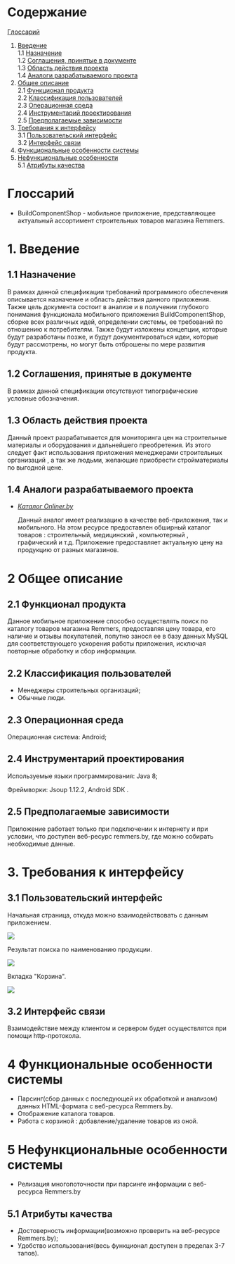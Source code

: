 # Содержание
[Глоссарий](#Глоссарий)
1. [Введение](#1Введение)  
1.1 [Назначение](#11-Назначение)  
1.2 [Соглашения, принятые в документе](#12-Соглашения-принятые-в-документе)  
1.3 [Область действия проекта](#13-Область-действия-проекта)  
1.4 [Аналоги разрабатываемого проекта](#14-Аналоги-разрабатываемого-проекта)  
2. [Общее описание](#2-Общее-описание)  
2.1 [Функционал продукта](#22-Функционал-продукта)  
2.2 [Классификация пользователей](#23-Классификация-пользователей)  
2.3 [Операционная среда](#24-Операционная-среда)  
2.4 [Инструментарий проектирования](#25-Инструментарий-проектирования)  
2.5 [Предполагаемые зависимости](#26-Предполагаемые-зависимости)  
3. [Требования к интерфейсу](#3-Требования-к-интерфейсу)  
3.1 [Пользовательский интерфейс](#31-Пользовательский-интерфейс)  
3.2 [Интерфейс связи](#33-Интерфейс-связи)  
4. [Функциональные особенности системы](#4-Функциональные-особенности-системы)  
5. [Нефункциональные особенности](#5-Нефункциональные-особенности)  
5.1 [Атрибуты качества](#52-Атрибуты-качества)

# Глоссарий
- BuildComponentShop - мобильное приложение, представляющее актуальный ассортимент строительных товаров магазина Remmers.
# 1. Введение
## 1.1 Назначение
В рамках данной спецификации требований программного обеспечения описывается назначение и область действия данного приложения. Также цель документа состоит в анализе и в получении глубокого понимания функционала мобильного приложения BuildComponentShop, сборке всех различных идей, определении системы, ее требований по отношению к потребителям. Также будут изложены концепции, которые будут разработаны позже, и будут документироваться идеи, которые будут рассмотрены, но могут быть отброшены по мере развития продукта.
## 1.2 Соглашения, принятые в документе
В рамках данной спецификации отсутствуют типографические условные обозначения.
## 1.3 Область действия проекта
Данный проект разрабатывается для мониторинга цен на строительные материалы и оборудования и  дальнейшего преобретения. Из этого следует факт использования приложения менеджерами строительных организаций , а так же людьми, желающие приобрести стройматериалы по выгодной цене.
## 1.4 Аналоги разрабатываемого проекта
- *[Каталог Onliner.by](https://www.onliner.by/)*  

   Данный аналог имеет реализацию в качестве веб-приложения, так и мобильного. На этом ресурсе предоставлен обширный каталог товаров : строительный, медицинский , компьютерный , графический и т.д. Приложение предоставляет актуальную цену на продукцию от разных магазинов.

# 2 Общее описание
## 2.1 Функционал продукта
Данное мобильное приложение способно осуществлять поиск по каталогу товаров магазина Remmers, предоставляя цену товара, его наличие и отзывы покупателей, попутно занося ее в
базу данных MySQL для соответствующего ускорения работы приложения, исключая повторные обработку и сбор информации. 
## 2.2 Классификация пользователей
- Менеджеры строительных организаций;
- Обычные люди.
## 2.3 Операционная среда
Операционная система: Android;

## 2.4 Инструментарий проектирования
Используемые языки программирования: Java 8;

Фреймворки: Jsoup 1.12.2, Android SDK .
## 2.5 Предполагаемые зависимости
Приложение работает только при подключении к интернету и при условии, что доступен веб-ресурс remmers.by, где можно собирать необходимые  данные.
# 3. Требования к интерфейсу
## 3.1 Пользовательский интерфейс

Начальная страница, откуда можно взаимодействовать с данным приложением.

![](https://github.com/VadimTagiev750504/BuildComponentShop/blob/master/Mockups/VisitPage.png)

Результат поиска по наименованию продукции.

![](https://github.com/VadimTagiev750504/BuildComponentShop/blob/master/Mockups/SearchResultPage.png)

Вкладка "Корзина".

![](https://github.com/VadimTagiev750504/BuildComponentShop/blob/master/Mockups/Shopping%20basket.png)

## 3.2 Интерфейс связи
Взаимодействие между клиентом и сервером будет осуществлятся при помощи http-протокола.
# 4 Функциональные особенности системы
- Парсинг(сбор данных с последующей их обработкой и анализом) данных HTML-формата с веб-ресурса Remmers.by.
- Отображение каталога товаров.
- Работа с корзиной : добавление/удаление товаров из оной.
# 5 Нефункциональные особенности системы
- Релизация многопоточности при парсинге информации с веб-ресурса Remmers.by
## 5.1 Атрибуты качества
- Достоверность информации(возможно проверить на веб-ресурсе Remmers.by);
- Удобство использования(весь функционал доступен в пределах 3-7 тапов).

